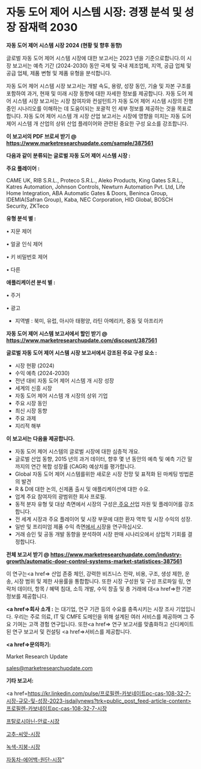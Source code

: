 # 자동 도어 제어 시스템 시장: 경쟁 분석 및 성장 잠재력 2030

<strong>자동 도어 제어 시스템 시장 2024 (현황 및 향후 동향)</strong>

글로벌 자동 도어 제어 시스템 시장에 대한 보고서는 2023 년을 기준으로합니다.이 시장 보고서는 예측 기간 (2024-2030) 동안 국제 및 국내 제조업체, 지역, 공급 업체 및 공급 업체, 제품 변형 및 제품 유형을 분석합니다.

자동 도어 제어 시스템 시장 보고서는 개발 속도, 용량, 성장 동인, 기술 및 자본 구조를 포함하여 과거, 현재 및 미래 시장 동향에 대한 자세한 정보를 제공합니다. 자동 도어 제어 시스템 시장 보고서는 시장 참여자와 컨설턴트가 자동 도어 제어 시스템 시장의 진행중인 시나리오를 이해하는 데 도움이되는 포괄적 인 세부 정보를 제공하는 것을 목표로합니다. 자동 도어 제어 시스템 개 시장 산업 보고서는 시장에 영향을 미치는 자동 도어 제어 시스템 개 산업의 상위 산업 플레이어와 관련된 중요한 구성 요소를 강조합니다.



<strong>이 보고서의 PDF 브로셔 받기 @ <a href=https://www.marketresearchupdate.com/sample/387561>https://www.marketresearchupdate.com/sample/387561</a></strong>



<strong>다음과 같이 분류되는 글로벌 자동 도어 제어 시스템 시장 :</strong>



<strong>주요 플레이어 :</strong>

CAME UK, RIB S.R.L., Proteco S.R.L., Aleko Products, King Gates S.R.L., Katres Automation, Johnson Controls, Newturn Automation Pvt. Ltd, Life Home Integration, ABA Automatic Gates & Doors, Beninca Group, IDEMIA(Safran Group), Kaba, NEC Corporation, HID Global, BOSCH Security, ZKTeco



<strong>유형 분석 별 :</strong>

• 지문 제어

• 얼굴 인식 제어

• 키 비밀번호 제어

• 다른



<strong>애플리케이션 분석 별 :</strong>

• 주거

• 광고

<ul>
  <li>지역별 : 북미, 유럽, 아시아 태평양, 라틴 아메리카, 중동 및 아프리카</li>
</ul>


<strong>자동 도어 제어 시스템 보고서에서 할인 받기 @ <a href=https://www.marketresearchupdate.com/discount/387561>https://www.marketresearchupdate.com/discount/387561</a></strong>



<strong>글로벌 자동 도어 제어 시스템 시장 보고서에서 강조된 주요 구성 요소 :</strong>
<ul>
  <li>시장 현황 (2024)</li>
  <li>수익 예측 (2024-2030)</li>
  <li>전년 대비 자동 도어 제어 시스템 개 시장 성장</li>
  <li>세계의 신흥 시장</li>
  <li>자동 도어 제어 시스템 개 시장의 상위 기업</li>
  <li>주요 시장 동인</li>
  <li>최신 시장 동향</li>
  <li>주요 과제</li>
  <li>지리적 해부</li>
</ul>


<strong>이 보고서는 다음을 제공합니다.</strong>
<ul>
  <li>자동 도어 제어 시스템의 글로벌 시장에 대한 심층적 개요.</li>
  <li>글로벌 산업 동향, 2015 년의 과거 데이터, 향후 몇 년 동안의 예측 및 예측 기간 말까지의 연간 복합 성장률 (CAGR) 예상치를 평가합니다.</li>
  <li>Global 자동 도어 제어 시스템를위한 새로운 시장 전망 및 표적화 된 마케팅 방법론의 발견</li>
  <li>R &amp; D에 대한 논의, 신제품 출시 및 애플리케이션에 대한 수요.</li>
  <li>업계 주요 참여자의 광범위한 회사 프로필.</li>
  <li>동적 분자 유형 및 대상 측면에서 시장의 구성은<a href=> 주요 산</a>업 자원 및 플레이어를 강조합니다.</li>
  <li>전 세계 시장과 주요 플레이어 및 시장 부문에 대한 환자 역학 및 시장 수익의 성장.</li>
  <li>일반 및 프리미엄 제품 수익 측면<a href=>에서 시</a>장을 연구하십시오.</li>
  <li>거래 승인 및 공동 개발 동향을 분석하여 시장 판매 시나리오에서 상업적 기회를 결정합니다.</li>
</ul>



<strong>전체 보고서 받기 @ <a href=https://www.marketresearchupdate.com/industry-growth/automatic-door-control-systems-market-statistices-387561>https://www.marketresearchupdate.com/industry-growth/automatic-door-control-systems-market-statistices-387561</a></strong>

이 연구는<a href=> 산업 존중</a> 체인, 강력한 비즈니스 전략, 비용, 구조, 생성 제한, 운송, 시장 범위 및 제한 사용률을 통합합니다. 또한 시장 구성원 및 구성 프로파일 링, 연락처 데이터, 항목 / 혜택 침대, 소득 개발, 수익 창출 및 총 거래에 대<a href=>한 기본 </a>정보를 제공합니다.



<strong><a href=>회사 소</a>개 :</strong>
는 대기업, 연구 기관 등의 수요를 충족시키는 시장 조사 기업입니다. 우리는 주로 의료, IT 및 CMFE 도메인을 위해 설계된 여러 서비스를 제공하며 그 주요 기여는 고객 경험 연구입니다. 또한<a href=> 연구 보</a>고서를 맞춤화하고 신디케이트 된 연구 보고서 및 컨설팅 <a href=>서비스</a>를 제공합니다.



<strong><a href=>문의하기:</a></strong>

Market Research Update

sales@marketresearchupdate.com



<strong>기타 보고서:</strong>

<a href=https://kr.linkedin.com/pulse/프로필렌-카보네이트pc-cas-108-32-7-시장-규모-및-성장-2023-isdailynews?trk=public_post_feed-article-content>프로필렌-카보네이트pc-cas-108-32-7-시장</a>

<a href=https://www.linkedin.com/pulse/프탈로시아닌-안료-시장-세분화-연구-및-목표-고객2029년-consumer-connection-compendium-ana/>프탈로시아닌-안료-시장</a>

<a href=https://www.linkedin.com/pulse/고추-씨앗-시장-규모-및-성장-2023-isdailynews-wjyfc/>고추-씨앗-시장</a>

<a href=https://www.linkedin.com/pulse/녹색-지붕-시장-진입-전략-및-위험-평가2029년-analytics-alchemy-360-analysis-kpayf/>녹색-지붕-시장</a>

<a href=https://www.linkedin.com/pulse/자동차-에어백-원단-시장-세분화-연구-및-목표-고객2030년-jyi4c/>자동차-에어백-원단-시장</a>"
